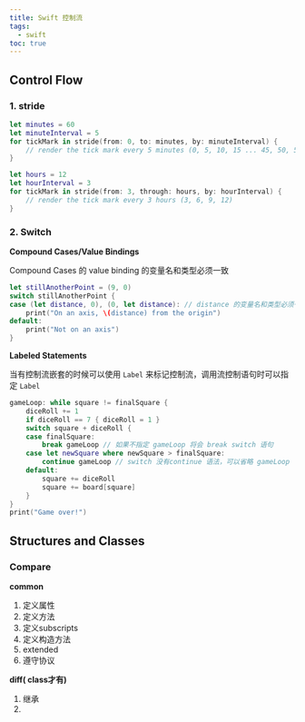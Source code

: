 ```yaml
---
title: Swift 控制流
tags:
  - swift
toc: true
---
```

## Control Flow

### 1. stride

```swift
let minutes = 60
let minuteInterval = 5
for tickMark in stride(from: 0, to: minutes, by: minuteInterval) {
    // render the tick mark every 5 minutes (0, 5, 10, 15 ... 45, 50, 55)
}

let hours = 12
let hourInterval = 3
for tickMark in stride(from: 3, through: hours, by: hourInterval) {
    // render the tick mark every 3 hours (3, 6, 9, 12)
}
```

### 2. Switch

**Compound Cases/Value Bindings**

Compound  Cases 的 value binding 的变量名和类型必须一致

```swift
let stillAnotherPoint = (9, 0)
switch stillAnotherPoint {
case (let distance, 0), (0, let distance): // distance 的变量名和类型必须一致
    print("On an axis, \(distance) from the origin")
default:
    print("Not on an axis")
}
```



**Labeled Statements**

当有控制流嵌套的时候可以使用 `Label` 来标记控制流，调用流控制语句时可以指定 `Label`

```swift
gameLoop: while square != finalSquare {
    diceRoll += 1
    if diceRoll == 7 { diceRoll = 1 }
    switch square + diceRoll {
    case finalSquare:
        break gameLoop // 如果不指定 gameLoop 将会 break switch 语句
    case let newSquare where newSquare > finalSquare:
        continue gameLoop // switch 没有continue 语法，可以省略 gameLoop
    default:
        square += diceRoll
        square += board[square]
    }
}
print("Game over!")
```

## Structures and Classes

### Compare

**common**

1. 定义属性
2. 定义方法
3. 定义subscripts
4. 定义构造方法
5. extended
6. 遵守协议

**diff( class才有)**

1. 继承
2. 



